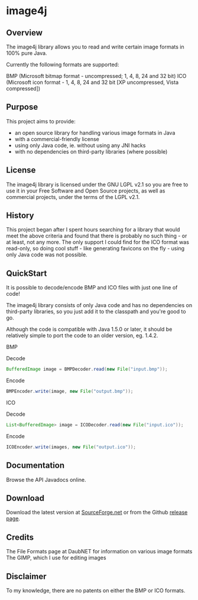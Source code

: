 # image4j

## Overview

The image4j library allows you to read and write certain image formats in 100% pure Java.

Currently the following formats are supported:

BMP (Microsoft bitmap format - uncompressed; 1, 4, 8, 24 and 32 bit)
ICO (Microsoft icon format - 1, 4, 8, 24 and 32 bit [XP uncompressed, Vista compressed])

## Purpose

This project aims to provide:

<ul>
<li>an open source library for handling various image formats in Java</li>
<li>with a commercial-friendly license</li>
<li>using only Java code, ie. without using any JNI hacks</li>
<li>with no dependencies on third-party libraries (where possible)</li>
</ul>

## License

The image4j library is licensed under the GNU LGPL v2.1 so you are free to use it in your Free Software and Open Source projects, as well as commercial projects, under the terms of the LGPL v2.1.

## History

This project began after I spent hours searching for a library that would meet the above criteria and found that there is probably no such thing - or at least, not any more. The only support I could find for the ICO format was read-only, so doing cool stuff - like generating favicons on the fly - using only Java code was not possible.

## QuickStart

It is possible to decode/encode BMP and ICO files with just one line of code!

The image4j library consists of only Java code and has no dependencies on third-party libraries, so you just add it to the classpath and you're good to go.

Although the code is compatible with Java 1.5.0 or later, it should be relatively simple to port the code to an older version, eg. 1.4.2.

BMP

Decode


```java
BufferedImage image = BMPDecoder.read(new File("input.bmp"));
```

Encode

```java
BMPEncoder.write(image, new File("output.bmp"));
```

ICO

Decode

```java
List<BufferedImage> image = ICODecoder.read(new File("input.ico"));
```

Encode

```java
ICOEncoder.write(images, new File("output.ico"));
```

## Documentation

Browse the API Javadocs online.

## Download

Download the latest version at [SourceForge.net](https://sourceforge.net/projects/image4j/) or from the Github [release page](https://github.com/imcdonagh/image4j/releases).

## Credits

The File Formats page at DaubNET for information on various image formats
The GIMP, which I use for editing images

## Disclaimer

To my knowledge, there are no patents on either the BMP or ICO formats.
